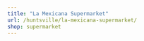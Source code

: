 ```yaml
---
title: "La Mexicana Supermarket"
url: /huntsville/la-mexicana-supermarket/
shop: supermarket
---
```

